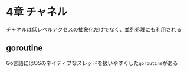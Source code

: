# 4章 チャネル

チャネルは低レベルアクセスの抽象化だけでなく、並列処理にも利用される

## goroutine

Go言語にはOSのネイティブなスレッドを扱いやすくした`goroutine`がある  
